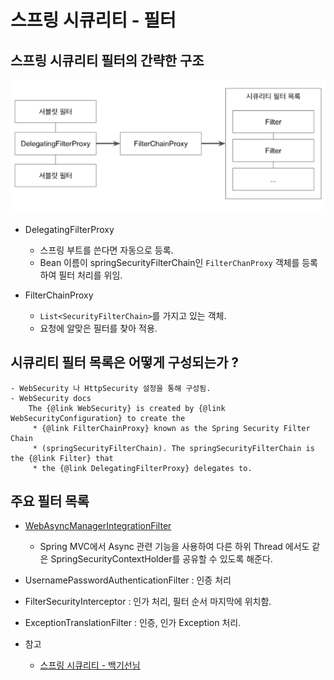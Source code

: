 # 스프링 시큐리티 - 필터
## 스프링 시큐리티 필터의 간략한 구조
![](./images/securityFilter.png)  

-  DelegatingFilterProxy
    - 스프링 부트를 쓴다면 자동으로 등록.
    - Bean 이름이 springSecurityFilterChain인 `FilterChanProxy` 객체를 등록하여 필터 처리를 위임.
    
- FilterChainProxy
    - `List<SecurityFilterChain>`를 가지고 있는 객체.
    - 요청에 알맞은 필터를 찾아 적용.
    
## 시큐리티 필터 목록은 어떻게 구성되는가 ?
    - WebSecurity 나 HttpSecurity 설정을 통해 구성됨.
    - WebSecurity docs
        The {@link WebSecurity} is created by {@link WebSecurityConfiguration} to create the
         * {@link FilterChainProxy} known as the Spring Security Filter Chain
         * (springSecurityFilterChain). The springSecurityFilterChain is the {@link Filter} that
         * the {@link DelegatingFilterProxy} delegates to.
     
  
## 주요 필터 목록
  - [WebAsyncManagerIntegrationFilter](https://github.com/leeyohan93/TIL/blob/master/spring/security/filters/WebAsyncManagerIntegrationFilter.md)
    - Spring MVC에서 Async 관련 기능을 사용하여 다른 하위 Thread 에서도 같은 SpringSecurityContextHolder를 공유할 수 있도록 해준다.
  - UsernamePasswordAuthenticationFilter : 인증 처리
  - FilterSecurityInterceptor : 인가 처리, 필터 순서 마지막에 위치함.
  - ExceptionTranslationFilter : 인증, 인가 Exception 처리.
  
  
- 참고
  - [스프링 시큐리티 - 백기선님](https://www.inflearn.com/course/%EB%B0%B1%EA%B8%B0%EC%84%A0-%EC%8A%A4%ED%94%84%EB%A7%81-%EC%8B%9C%ED%81%90%EB%A6%AC%ED%8B%B0/dashboard)


       


